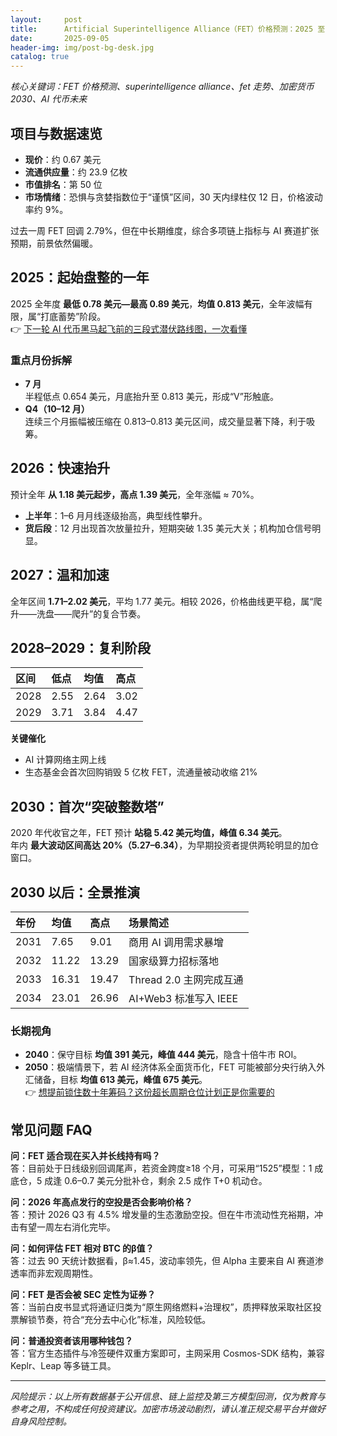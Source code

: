 ```yaml
---
layout:     post
title:      Artificial Superintelligence Alliance（FET）价格预测：2025 至 2034、2040 与 2050
date:       2025-09-05
header-img: img/post-bg-desk.jpg
catalog: true
---
```


_核心关键词：FET 价格预测、superintelligence alliance、fet 走势、加密货币 2030、AI 代币未来_

## 项目与数据速览
- **现价**：约 0.67 美元  
- **流通供应量**：约 23.9 亿枚  
- **市值排名**：第 50 位  
- **市场情绪**：恐惧与贪婪指数位于“谨慎”区间，30 天内绿柱仅 12 日，价格波动率约 9%。  

过去一周 FET 回调 2.79%，但在中长期维度，综合多项链上指标与 AI 赛道扩张预期，前景依然偏暖。

## 2025：起始盘整的一年
2025 全年度 **最低 0.78 美元—最高 0.89 美元**，**均值 0.813 美元**，全年波幅有限，属“打底蓄势”阶段。  
👉 [下一轮 AI 代币黑马起飞前的三段式潜伏路线图，一次看懂](https://okxdog.com/)

### 重点月份拆解
- **7 月**  
  半程低点 0.654 美元，月底抬升至 0.813 美元，形成“V”形触底。  
- **Q4（10–12 月）**  
  连续三个月振幅被压缩在 0.813–0.813 美元区间，成交量显著下降，利于吸筹。

## 2026：快速抬升
预计全年 **从 1.18 美元起步，高点 1.39 美元**，全年涨幅 ≈ 70%。  

- **上半年**：1–6 月月线逐级抬高，典型线性攀升。  
- **货后段**：12 月出现首次放量拉升，短期突破 1.35 美元大关；机构加仓信号明显。

## 2027：温和加速
全年区间 **1.71–2.02 美元**，平均 1.77 美元。相较 2026，价格曲线更平稳，属“爬升——洗盘——爬升”的复合节奏。

## 2028–2029：复利阶段
| 区间 | 低点 | 均值 | 高点 |  
|:--|:--|:--|:--|  
| 2028 | 2.55 | 2.64 | 3.02 |  
| 2029 | 3.71 | 3.84 | 4.47 |  

**关键催化**  
- AI 计算网络主网上线  
- 生态基金会首次回购销毁 5 亿枚 FET，流通量被动收缩 21%

## 2030：首次“突破整数塔”
2020 年代收官之年，FET 预计 **站稳 5.42 美元均值，峰值 6.34 美元**。  
年内 **最大波动区间高达 20%（5.27–6.34）**，为早期投资者提供两轮明显的加仓窗口。

## 2030 以后：全景推演
| 年份 | 均值 | 高点 | 场景简述 |
|:--|:--|:--|:--|
| 2031 | 7.65 | 9.01 | 商用 AI 调用需求暴增 |
| 2032 | 11.22 | 13.29 | 国家级算力招标落地 |
| 2033 | 16.31 | 19.47 | Thread 2.0 主网完成互通 |
| 2034 | 23.01 | 26.96 | AI+Web3 标准写入 IEEE |

### 长期视角  
- **2040**：保守目标 **均值 391 美元，峰值 444 美元**，隐含十倍牛市 ROI。  
- **2050**：极端情景下，若 AI 经济体系全面货币化，FET 可能被部分央行纳入外汇储备，目标 **均值 613 美元，峰值 675 美元**。  
👉 [想提前锁住数十年筹码？这份超长周期仓位计划正是你需要的](https://okxdog.com/)

## 常见问题 FAQ

**问：FET 适合现在买入并长线持有吗？**  
答：目前处于日线级别回调尾声，若资金跨度≥18 个月，可采用“1525”模型：1 成底仓，5 成逢 0.6–0.7 美元分批补仓，剩余 2.5 成作 T+0 机动仓。

**问：2026 年高点发行的空投是否会影响价格？**  
答：预计 2026 Q3 有 4.5% 增发量的生态激励空投。但在牛市流动性充裕期，冲击有望一周左右消化完毕。

**问：如何评估 FET 相对 BTC 的β值？**  
答：过去 90 天统计数据看，β≈1.45，波动率领先，但 Alpha 主要来自 AI 赛道渗透率而非宏观周期性。

**问：FET 是否会被 SEC 定性为证券？**  
答：当前白皮书显式将通证归类为“原生网络燃料+治理权”，质押释放采取社区投票解锁节奏，符合“充分去中心化”标准，风险较低。

**问：普通投资者该用哪种钱包？**  
答：官方生态插件与冷签硬件双重方案即可，主网采用 Cosmos-SDK 结构，兼容 Keplr、Leap 等多链工具。

---

_风险提示：以上所有数据基于公开信息、链上监控及第三方模型回测，仅为教育与参考之用，不构成任何投资建议。加密市场波动剧烈，请认准正规交易平台并做好自身风险控制。_